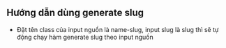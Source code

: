 ## Hướng dẫn dùng generate slug
- Đặt tên class của input nguồn là name-slug, input slug là slug thì sẽ tự động chạy hàm generate slug theo input nguồn
